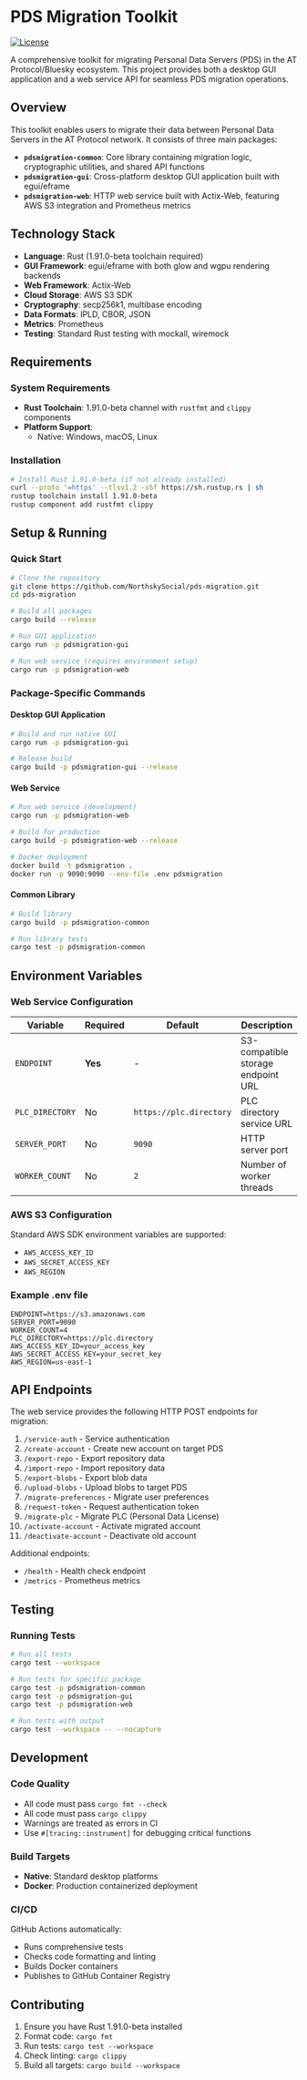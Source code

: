 # PDS Migration Toolkit
[![License](https://img.shields.io/badge/license-MIT-blue)](https://opensource.org/licenses/mit)

A comprehensive toolkit for migrating Personal Data Servers (PDS) in the AT Protocol/Bluesky
ecosystem. This project provides both a desktop GUI application and a web service API for seamless
PDS migration operations.

## Overview

This toolkit enables users to migrate their data between Personal Data Servers in the AT Protocol
network. It consists of three main packages:

- **`pdsmigration-common`**: Core library containing migration logic, cryptographic utilities, and
  shared API functions
- **`pdsmigration-gui`**: Cross-platform desktop GUI application built with egui/eframe
- **`pdsmigration-web`**: HTTP web service built with Actix-Web, featuring AWS S3 integration and
  Prometheus metrics

## Technology Stack

- **Language**: Rust (1.91.0-beta toolchain required)
- **GUI Framework**: egui/eframe with both glow and wgpu rendering backends
- **Web Framework**: Actix-Web
- **Cloud Storage**: AWS S3 SDK
- **Cryptography**: secp256k1, multibase encoding
- **Data Formats**: IPLD, CBOR, JSON
- **Metrics**: Prometheus
- **Testing**: Standard Rust testing with mockall, wiremock

## Requirements

### System Requirements

- **Rust Toolchain**: 1.91.0-beta channel with `rustfmt` and `clippy` components
- **Platform Support**:
    - Native: Windows, macOS, Linux

### Installation

```bash
# Install Rust 1.91.0-beta (if not already installed)
curl --proto '=https' --tlsv1.2 -sSf https://sh.rustup.rs | sh
rustup toolchain install 1.91.0-beta
rustup component add rustfmt clippy
```

## Setup & Running

### Quick Start

```bash
# Clone the repository
git clone https://github.com/NorthskySocial/pds-migration.git
cd pds-migration

# Build all packages
cargo build --release

# Run GUI application
cargo run -p pdsmigration-gui

# Run web service (requires environment setup)
cargo run -p pdsmigration-web
```

### Package-Specific Commands

#### Desktop GUI Application

```bash
# Build and run native GUI
cargo run -p pdsmigration-gui

# Release build
cargo build -p pdsmigration-gui --release
```

#### Web Service

```bash
# Run web service (development)
cargo run -p pdsmigration-web

# Build for production
cargo build -p pdsmigration-web --release

# Docker deployment
docker build -t pdsmigration .
docker run -p 9090:9090 --env-file .env pdsmigration
```

#### Common Library

```bash
# Build library
cargo build -p pdsmigration-common

# Run library tests
cargo test -p pdsmigration-common
```

## Environment Variables

### Web Service Configuration

| Variable        | Required | Default                 | Description                        |
|-----------------|----------|-------------------------|------------------------------------|
| `ENDPOINT`      | **Yes**  | -                       | S3-compatible storage endpoint URL |
| `PLC_DIRECTORY` | No       | `https://plc.directory` | PLC directory service URL          |
| `SERVER_PORT`   | No       | `9090`                  | HTTP server port                   |
| `WORKER_COUNT`  | No       | `2`                     | Number of worker threads           |

### AWS S3 Configuration

Standard AWS SDK environment variables are supported:

- `AWS_ACCESS_KEY_ID`
- `AWS_SECRET_ACCESS_KEY`
- `AWS_REGION`

### Example .env file

```env
ENDPOINT=https://s3.amazonaws.com
SERVER_PORT=9090
WORKER_COUNT=4
PLC_DIRECTORY=https://plc.directory
AWS_ACCESS_KEY_ID=your_access_key
AWS_SECRET_ACCESS_KEY=your_secret_key
AWS_REGION=us-east-1
```

## API Endpoints

The web service provides the following HTTP POST endpoints for migration:

1. `/service-auth` - Service authentication
2. `/create-account` - Create new account on target PDS
3. `/export-repo` - Export repository data
4. `/import-repo` - Import repository data
5. `/export-blobs` - Export blob data
6. `/upload-blobs` - Upload blobs to target PDS
7. `/migrate-preferences` - Migrate user preferences
8. `/request-token` - Request authentication token
9. `/migrate-plc` - Migrate PLC (Personal Data License)
10. `/activate-account` - Activate migrated account
11. `/deactivate-account` - Deactivate old account

Additional endpoints:

- `/health` - Health check endpoint
- `/metrics` - Prometheus metrics

## Testing

### Running Tests

```bash
# Run all tests
cargo test --workspace

# Run tests for specific package
cargo test -p pdsmigration-common
cargo test -p pdsmigration-gui
cargo test -p pdsmigration-web

# Run tests with output
cargo test --workspace -- --nocapture
```

## Development

### Code Quality

- All code must pass `cargo fmt --check`
- All code must pass `cargo clippy`
- Warnings are treated as errors in CI
- Use `#[tracing::instrument]` for debugging critical functions

### Build Targets

- **Native**: Standard desktop platforms
- **Docker**: Production containerized deployment

### CI/CD

GitHub Actions automatically:

- Runs comprehensive tests
- Checks code formatting and linting
- Builds Docker containers
- Publishes to GitHub Container Registry

## Contributing

1. Ensure you have Rust 1.91.0-beta installed
2. Format code: `cargo fmt`
3. Run tests: `cargo test --workspace`
4. Check linting: `cargo clippy`
5. Build all targets: `cargo build --workspace`